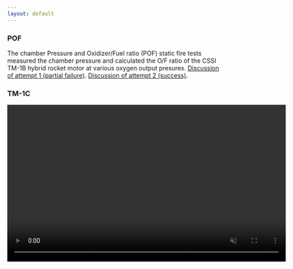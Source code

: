 ```yaml
---
layout: default
---
```


### POF  

The chamber Pressure and Oxidizer/Fuel ratio (POF) static fire tests measured the chamber pressure and calculated the O/F ratio of the CSSI TM-1B hybrid rocket motor at various oxygen output presures. [Discussion of attempt 1 (partial failure)](https://docs.google.com/document/d/1JxKmvcccYgxyxHkK9EasYi_KEzsKsH341RCrCXNK6sM/edit?usp=sharing). [Discussion of attempt 2 (success)](https://docs.google.com/document/d/1pSjYV32JNg4e_6B872bw9FPtDAv1ZokLH8WyMMPRr_g/edit?usp=sharing).

### TM-1C
<html>
  <head> </head>
  
  <body>
    <video width="640" height="360" controls autoplay loop muted>
      <source src="https://github.com/zhdavidlu/pb/blob/master/tm-1c_animation.mp4?raw=true" type=video/mp4>
    </video>
  </body>
 </html>
